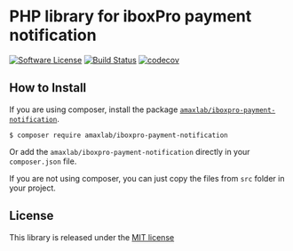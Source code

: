 # PHP library for iboxPro payment notification
[![Software License](https://img.shields.io/badge/license-MIT-brightgreen.svg)](LICENSE.txt)
[![Build Status](https://travis-ci.org/amaxlab/iboxpro-payment-notification.svg?branch=master)](https://travis-ci.org/amaxlab/iboxpro-payment-notification)
[![codecov](https://codecov.io/gh/amaxlab/iboxpro-payment-notification/branch/master/graph/badge.svg)](https://codecov.io/gh/amaxlab/iboxpro-payment-notification)

## How to Install

If you are using composer, install the package [`amaxlab/iboxpro-payment-notification`](https://packagist.org/packages/amaxlab/iboxpro-payment-notification).

```
$ composer require amaxlab/iboxpro-payment-notification
```

Or add the `amaxlab/iboxpro-payment-notification` directly in your `composer.json` file.

If you are not using composer, you can just copy the files from `src` folder in your project.

## License

This library is released under the [MIT license](LICENSE)
